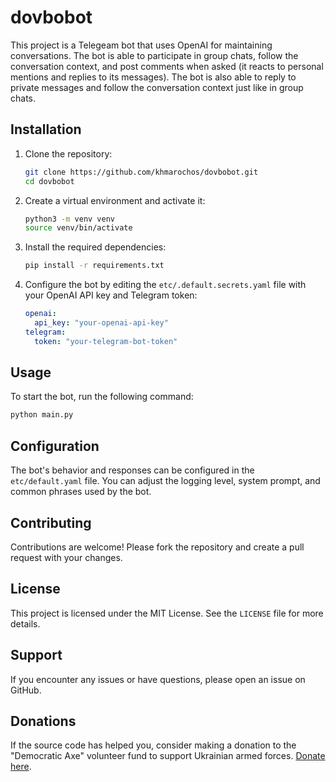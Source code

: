 # dovbobot

This project is a Telegeam bot that uses OpenAI for maintaining conversations.
The bot is able to participate in group chats, follow the conversation context,
and post comments when asked (it reacts to personal mentions and replies to its
messages). The bot is also able to reply to private messages and follow the
conversation context just like in group chats.

## Installation

1. Clone the repository:
    ```sh
    git clone https://github.com/khmarochos/dovbobot.git
    cd dovbobot
    ```

2. Create a virtual environment and activate it:
    ```sh
    python3 -m venv venv
    source venv/bin/activate
    ```

3. Install the required dependencies:
    ```sh
    pip install -r requirements.txt
    ```

4. Configure the bot by editing the `etc/.default.secrets.yaml` file with your
   OpenAI API key and Telegram token:
    ```yaml
    openai:
      api_key: "your-openai-api-key"
    telegram:
      token: "your-telegram-bot-token"
    ```

## Usage

To start the bot, run the following command:

```sh
python main.py
```

## Configuration

The bot's behavior and responses can be configured in the `etc/default.yaml`
file. You can adjust the logging level, system prompt, and common phrases used
by the bot.

## Contributing

Contributions are welcome! Please fork the repository and create a pull request
with your changes.

## License

This project is licensed under the MIT License. See the `LICENSE` file for more
details.

## Support

If you encounter any issues or have questions, please open an issue on GitHub.

## Donations

If the source code has helped you, consider making a donation to the
"Democratic Axe" volunteer fund to support Ukrainian armed
forces. [Donate here](https://jump.khmarochos.academy/sokyra).